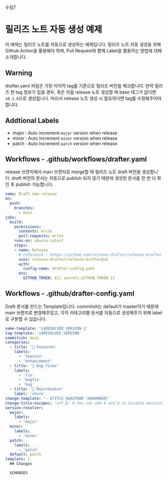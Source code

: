수정7
# 릴리즈 노트 자동 생성 예제
이 예제는 릴리즈 노트를 자동으로 생성하는 예제입니다. 릴리즈 노트 자동 생성을 위해 Github Action을 활용해야 하며, Pull Request와 함께 Label을 활용하는 방법에 대해 소개합니다.

## Warning
drafter.yaml 파일은 가장 마지막 tag를 기준으로 릴리즈 버전을 체크합니다. 만약 릴리즈 한 tag 정보가 없을 경우, 혹은 처음 release 노트 생성할 때 base 태그가 없다면 `v0.1.0`으로 생성됩니다. 따라서 release 노트 생성 시 필요하다면 tag를 수정해주어야 합니다.

## Addtional Labels

* major : Auto increment `major` version when release
* minor : Auto increment `minor` version when release
* patch : Auto increment `patch` version when release

## Workflows - .github/workflows/drafter.yaml

release 브랜치에서 main 브랜치로 merge할 때 릴리즈 노트 draft 버전을 생성합니다. draft 버전의 문서는 자동으로 publish 되지 않기 때문에 생성된 문서를 한 번 더 확인 후 publish 가능합니다.


```yaml
name: Draft new release
on:
  push:
    branches:
      - main
jobs:
  build:
    permissions:
      contents: write
      pull-requests: write
    runs-on: ubuntu-latest
    steps:
    - name: Release
      # reference : https://github.com/release-drafter/release-drafter
      uses: release-drafter/release-drafter@v6
      with:
        config-name: drafter-config.yaml
      env:
        GITHUB_TOKEN: ${{ secrets.GITHUB_TOKEN }}
```


## Workflows - .github/drafter-config.yaml

Draft 문서를 만드는 Template입니다. commitish는 default가 master이기 때문에 main 브랜치로 변경해주었고, 각각 카테고리별 문서를 자동으로 생성해주기 위해 label로 구분할 수 있습니다.


```yaml
name-template: 'v$RESOLVED_VERSION 🌈'
tag-template: 'v$RESOLVED_VERSION'
commitish: main
categories:
  - title: '🚀 Features'
    labels:
      - 'feature'
      - 'enhancement'
  - title: '🐛 Bug Fixes'
    labels:
      - 'fix'
      - 'bugfix'
      - 'bug'
  - title: '🧰 Maintenance'
    label: 'chore'
change-template: '- $TITLE @$AUTHOR (#$NUMBER)'
change-title-escapes: '\<*_&' # You can add # and @ to disable mentions, and add ` to disable code blocks.
version-resolver:
  major:
    labels:
      - 'major'
  minor:
    labels:
      - 'minor'
  patch:
    labels:
      - 'patch'
  default: patch
template: |
  ## Changes

  $CHANGES
```
